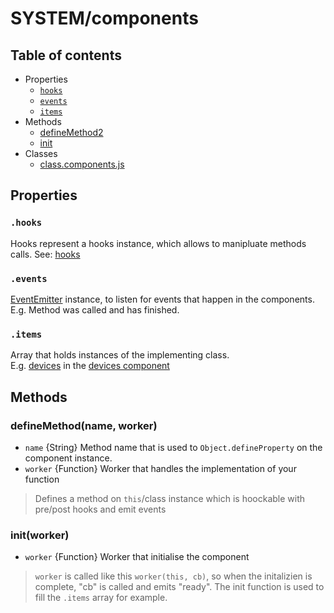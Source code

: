 # SYSTEM/components

## Table of contents 
- Properties
  - [`hooks`](#hooks)
  - [`events`](#events)
  - [`items`](#items)
- Methods
  - [defineMethod2]()
  - [init]()
- Classes
  - [class.components.js]()


## Properties

### `.hooks`
Hooks represent a hooks instance, which allows to manipluate methods calls. See: [hooks](./hooks.md)

### `.events`
[EventEmitter](https://nodejs.org/dist/latest-v14.x/docs/api/events.html#events_class_eventemitter) instance, to listen for events that happen in the components. E.g. Method was called and has finished.

### `.items`
Array that holds instances of the implementing class.<br />
E.g. [devices](../components/devices.md#class.device.js) in the [devices component](../components/devices.md)


## Methods

### __defineMethod(name, worker)__
* `name` {String} Method name that is used to `Object.defineProperty` on the component instance.
* `worker` {Function} Worker that handles the implementation of your function
> Defines a method on `this`/class instance which is hoockable with pre/post hooks and emit events


### __init(worker)__
* `worker` {Function} Worker that initialise the component
> `worker` is called like this `worker(this, cb)`, so when the initalizien is complete, "cb" is called and emits "ready".
> The init function is used to fill the `.items` array for example.